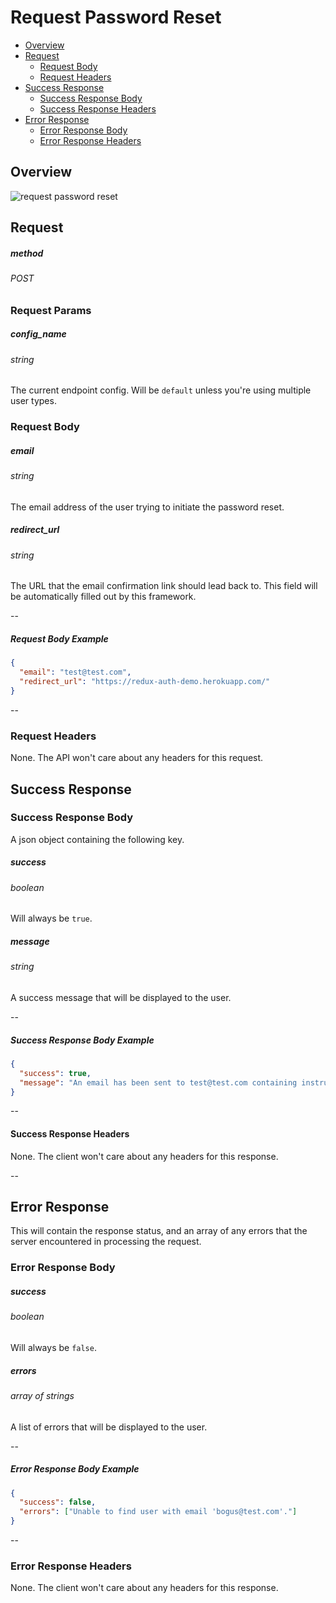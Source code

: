 # Request Password Reset

* [Overview](#overview)
* [Request](#request)
  * [Request Body](#request-body)
  * [Request Headers](#request-headers)
* [Success Response](#success-response)
  * [Success Response Body](#success-response-body)
  * [Success Response Headers](#success-response-headers)
* [Error Response](#error-response)
  * [Error Response Body](#error-response-body)
  * [Error Response Headers](#error-response-headers)

## Overview

![request password reset](https://github.com/lynndylanhurley/redux-auth/raw/master/docs/images/diagram-password-reset.jpg)

## Request

##### method
###### POST

### Request Params

##### config_name
###### string
The current endpoint config. Will be `default` unless you're using multiple user types.

### Request Body

##### email
###### string
The email address of the user trying to initiate the password reset.

##### redirect_url
###### string
The URL that the email confirmation link should lead back to. This field will be automatically filled out by this framework.

--

##### Request Body Example

~~~json
{
  "email": "test@test.com",
  "redirect_url": "https://redux-auth-demo.herokuapp.com/"
}
~~~

--

### Request Headers

None. The API won't care about any headers for this request.

## Success Response

### Success Response Body

A json object containing the following key.

##### success
###### boolean
Will always be `true`.

##### message
###### string
A success message that will be displayed to the user.

--

##### Success Response Body Example

~~~json
{
  "success": true,
  "message": "An email has been sent to test@test.com containing instructions for resetting your password."
}
~~~

--

#### Success Response Headers
None. The client won't care about any headers for this response.

--

## Error Response
This will contain the response status, and an array of any errors that the server encountered in processing the request.

### Error Response Body

##### success
###### boolean
Will always be `false`.

##### errors
###### array of strings

A list of errors that will be displayed to the user.

--

##### Error Response Body Example
~~~json
{
  "success": false,
  "errors": ["Unable to find user with email 'bogus@test.com'."]
}
~~~

--

### Error Response Headers
None. The client won't care about any headers for this response.
